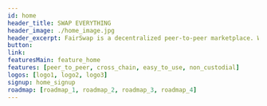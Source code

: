 ```yaml
---
id: home
header_title: SWAP EVERYTHING
header_image: ./home_image.jpg
header_excerpt: FairSwap is a decentralized peer-to-peer marketplace. With a sophisticated tech-stack of Blockchain, Erasure-Coding and ZeroOS it is built on the world's largest grid of decentralized capacity, enabling fair exchange of goods and currencies for everyone.
button: 
link: 
featuresMain: feature_home
features: [peer_to_peer, cross_chain, easy_to_use, non_custodial]
logos: [logo1, logo2, logo3]
signup: home_signup
roadmap: [roadmap_1, roadmap_2, roadmap_3, roadmap_4]
---
```


<!-- header: home_header -->
<!-- logos: [logo1, logo2, logo3, logo4, logo5, logo6] -->
<!--  -->

<!-- header: home_header
headerSolution : headerHome
solution_image_2: ./Data_Graph.png -->
<!-- cards: [home_card] -->

<!-- featuresMain2: Features_home_2
features2:
  [
    decentralize_the_internet,
    connect_the_world,
    make_data_safe,
    earn_passive_income,
  ] -->
<!-- 
inTheNews: in_the_news
cta: home_cta
solution_image: ./home_image.png -->

<!-- roadmap:
  [roadmap_1, roadmap_2, roadmap_3, roadmap_4] -->
